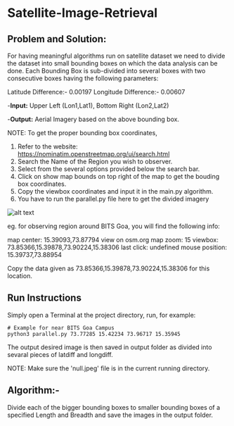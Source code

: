 # Satellite-Image-Retrieval
## Problem and Solution: 
For having meaningful algorithms run on satellite dataset we need to divide the dataset into small bounding boxes on which the data analysis can be done.
Each Bounding Box is sub-divided into several boxes with two consecutive boxes having the following parameters: 

Latitude Difference:- 0.00197
Longitude Difference:- 0.00607

-**Input:** Upper Left (Lon1,Lat1), Bottom Right (Lon2,Lat2)

-**Output:** Aerial Imagery based on the above bounding box.

NOTE: To get the proper bounding box coordinates, 
1. Refer to the website: https://nominatim.openstreetmap.org/ui/search.html
2. Search the Name of the Region you wish to observer.
3. Select from the several options provided below the search bar.
4. Click on show map bounds on top right of the map to get the bouding box coordinates.
5. Copy the viewbox coordinates and input it in the main.py algorithm.
6. You have to run the parallel.py file here to get the divided imagery

![alt text]([https://github.com/YKhanna2003/Algorithms_On_Satellite_Imagery/blob/main/Satellite%20Image%20from%20Latitude%20and%20Longitude/images/image1.png](https://github.com/YKhanna2003/Algorithms_On_Satellite_Imagery/blob/main/Parallel_Processing_Aerial/images/image1.png)?raw=true)

eg. for observing region around BITS Goa, you will find the following info:

map center: 15.39093,73.87794 view on osm.org
map zoom: 15
viewbox: 73.85366,15.39878,73.90224,15.38306
last click: undefined
mouse position: 15.39737,73.88954

Copy the data given as 73.85366,15.39878,73.90224,15.38306 for this location.

## Run Instructions
Simply open a Terminal at the project directory, run, for example:

    # Example for near BITS Goa Campus
    python3 parallel.py 73.77285 15.42234 73.96717 15.35945

The output desired image is then saved in output folder as divided into sevaral pieces of latdiff and longdiff.

NOTE: Make sure the 'null.jpeg' file is in the current running directory.

## Algorithm:-
Divide each of the bigger bounding boxes to smaller bounding boxes of a specified Length and Breadth and save the images in the output folder.
